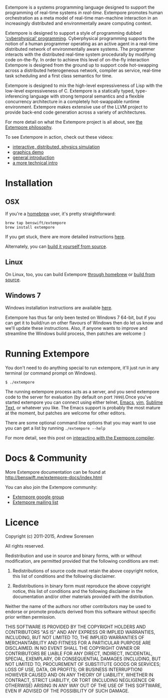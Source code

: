 Extempore is a systems programming language designed to support the
programming of real-time systems *in real-time*. Extempore promotes
human orchestration as a meta model of real-time man-machine
interaction in an increasingly distributed and environmentally aware
computing context.

Extempore is designed to support a style of programming dubbed
['cyberphysical' programming](http://dl.acm.org/citation.cfm?id=1869526).
Cyberphysical programming supports the notion of a human programmer
operating as an active agent in a real-time distributed network of
environmentally aware systems. The programmer interacts with the
distributed real-time system procedurally by modifying code
on-the-fly. In order to achieve this level of on-the-fly interaction
Extempore is designed from the ground up to support code hot-swapping
across a distributed heterogeneous network, compiler as service,
real-time task scheduling and a first class semantics for time.

Extempore is designed to mix the high-level expressiveness of Lisp
with the low-level expressiveness of C.  Extempore is a statically
typed, type-inferencing language with strong temporal semantics and
a flexible concurrency architecture in a completely hot-swappable
runtime environment.  Extempore makes extensive use of the LLVM
project to provide back-end code generation across a variety of
architectures.

For more detail on what the Extempore project is all about, see
[the Extempore philosophy](http://benswift.me/2012-08-07-extempore-philosophy.html). 

To see Extempore in action, check out these videos:

- [interactive, distributed, physics simulation](http://vimeo.com/52964510)
- [graphics demo](http://vimeo.com/37293927)
- [general introduction](http://vimeo.com/21956071)
- [a more technical intro](http://vimeo.com/20502359)

# Installation

## OSX

If you're a [homebrew](http://brew.sh/) user, it's pretty
straightforward:

```shell
brew tap benswift/extempore
brew install extempore
```

If you get stuck, there are more detailed instructions
[here](http://benswift.me/2013/11/12/building-extempore-through-homebrew/).

Alternately, you can [build it yourself from source](http://benswift.me/2013-03-20-building-extempore-on-osx-linux.html).

## Linux

On Linux, too, you can build Extempore
[through homebrew](http://benswift.me/2013/11/12/building-extempore-through-homebrew/)
or
[build from source](http://benswift.me/2013-03-20-building-extempore-on-osx-linux.html).

## Windows 7

Windows installation instructions are available [here](http://benswift.me/2013-03-20-building-extempore-on-windows.html).

Extempore has thus far only been tested on Windows 7 64-bit, but if you
can get it to build/run on other flavours of Windows then do let us
know and we'll update these instructions.  Also, if anyone wants to
improve and streamline the Windows build process, then patches are
welcome :)

# Running Extempore

You don't need to do anything special to run extempore, it'll just run
in any terminal (or command prompt on Windows).

```shell
$ ./extempore
```

The running extempore process acts as a server, and you send extempore
code to the server for evaluation (by default on port `7099`).Once
you've started extempore you can connect using either telnet,
[Emacs](http://benswift.me/2012/10/10/extempore-emacs-cheat-sheet/),
[vim](http://benswift.me/2014/11/07/hacking-extempore-in-vim/),
[Sublime Text](http://benswift.me/2012/10/23/extempore-st2-cheat-sheet/),
or whatever you like. The Emacs support is probably the most mature at
the moment, but patches are welcome for other editors.

There are some optional command line options that you may want to use
you can get a list by running `./extempore --help`

For more detail, see this post on
[interacting with the Exempore compiler](http://benswift.me/2012-09-26-interacting-with-the-extempore-compiler.html).


# Docs & Community

More Extempore documentation can be found at http://benswift.me/extempore-docs/index.html

You can also join the Extempore community:

- [Extempore google group](http://groups.google.com/group/extemporelang)
- [Extempore mailing list](mailto:extemporelang@googlegroups.com)

# Licence

Copyright (c) 2011-2015, Andrew Sorensen

All rights reserved.

Redistribution and use in source and binary forms, with or without 
modification, are permitted provided that the following conditions are met:

1. Redistributions of source code must retain the above copyright notice, 
   this list of conditions and the following disclaimer.

2. Redistributions in binary form must reproduce the above copyright notice,
   this list of conditions and the following disclaimer in the documentation 
   and/or other materials provided with the distribution.

Neither the name of the authors nor other contributors may be used to endorse
or promote products derived from this software without specific prior written 
permission.

THIS SOFTWARE IS PROVIDED BY THE COPYRIGHT HOLDERS AND CONTRIBUTORS "AS IS" 
AND ANY EXPRESS OR IMPLIED WARRANTIES, INCLUDING, BUT NOT LIMITED TO, THE 
IMPLIED WARRANTIES OF MERCHANTABILITY AND FITNESS FOR A PARTICULAR PURPOSE 
ARE DISCLAIMED. IN NO EVENT SHALL THE COPYRIGHT OWNER OR CONTRIBUTORS BE 
LIABLE FOR ANY DIRECT, INDIRECT, INCIDENTAL, SPECIAL, EXEMPLARY, OR 
CONSEQUENTIAL DAMAGES (INCLUDING, BUT NOT LIMITED TO, PROCUREMENT OF 
SUBSTITUTE GOODS OR SERVICES; LOSS OF USE, DATA, OR PROFITS; OR BUSINESS 
INTERRUPTION) HOWEVER CAUSED AND ON ANY THEORY OF LIABILITY, WHETHER IN 
CONTRACT, STRICT LIABILITY, OR TORT (INCLUDING NEGLIGENCE OR OTHERWISE) 
ARISING IN ANY WAY OUT OF THE USE OF THIS SOFTWARE, EVEN IF ADVISED OF THE 
POSSIBILITY OF SUCH DAMAGE.
